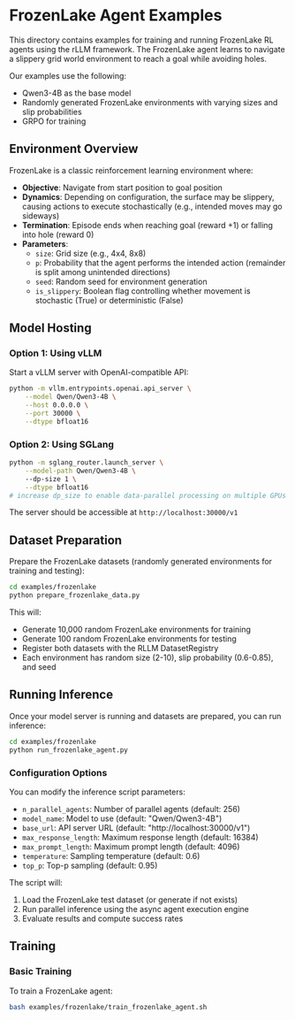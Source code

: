 # FrozenLake Agent Examples

This directory contains examples for training and running FrozenLake RL agents using the rLLM framework. The FrozenLake agent learns to navigate a slippery grid world environment to reach a goal while avoiding holes.

Our examples use the following:
* Qwen3-4B as the base model
* Randomly generated FrozenLake environments with varying sizes and slip probabilities
* GRPO for training

## Environment Overview

FrozenLake is a classic reinforcement learning environment where:
- **Objective**: Navigate from start position to goal position
- **Dynamics**: Depending on configuration, the surface may be slippery, causing actions to execute stochastically (e.g., intended moves may go sideways)
- **Termination**: Episode ends when reaching goal (reward +1) or falling into hole (reward 0)
- **Parameters**:
  - `size`: Grid size (e.g., 4x4, 8x8)
  - `p`: Probability that the agent performs the intended action (remainder is split among unintended directions)
  - `seed`: Random seed for environment generation
  - `is_slippery`: Boolean flag controlling whether movement is stochastic (True) or deterministic (False)

## Model Hosting

### Option 1: Using vLLM

Start a vLLM server with OpenAI-compatible API:

```bash
python -m vllm.entrypoints.openai.api_server \
    --model Qwen/Qwen3-4B \
    --host 0.0.0.0 \
    --port 30000 \
    --dtype bfloat16 
```

### Option 2: Using SGLang

```bash
python -m sglang_router.launch_server \
    --model-path Qwen/Qwen3-4B \ 
    --dp-size 1 \
    --dtype bfloat16
# increase dp_size to enable data-parallel processing on multiple GPUs 
```

The server should be accessible at `http://localhost:30000/v1`

## Dataset Preparation

Prepare the FrozenLake datasets (randomly generated environments for training and testing):

```bash
cd examples/frozenlake
python prepare_frozenlake_data.py
```

This will:
- Generate 10,000 random FrozenLake environments for training
- Generate 100 random FrozenLake environments for testing
- Register both datasets with the RLLM DatasetRegistry
- Each environment has random size (2-10), slip probability (0.6-0.85), and seed

## Running Inference

Once your model server is running and datasets are prepared, you can run inference:

```bash
cd examples/frozenlake
python run_frozenlake_agent.py
```

### Configuration Options

You can modify the inference script parameters:

- `n_parallel_agents`: Number of parallel agents (default: 256)
- `model_name`: Model to use (default: "Qwen/Qwen3-4B")
- `base_url`: API server URL (default: "http://localhost:30000/v1")
- `max_response_length`: Maximum response length (default: 16384)
- `max_prompt_length`: Maximum prompt length (default: 4096)
- `temperature`: Sampling temperature (default: 0.6)
- `top_p`: Top-p sampling (default: 0.95)

The script will:
1. Load the FrozenLake test dataset (or generate if not exists)
2. Run parallel inference using the async agent execution engine
3. Evaluate results and compute success rates

## Training

### Basic Training

To train a FrozenLake agent:

```bash
bash examples/frozenlake/train_frozenlake_agent.sh
```
